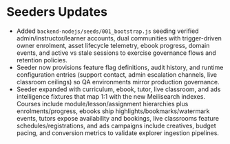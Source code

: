 # Seeders Updates

- Added `backend-nodejs/seeds/001_bootstrap.js` seeding verified admin/instructor/learner accounts, dual communities with trigger-driven owner enrolment, asset lifecycle telemetry, ebook progress, domain events, and active vs stale sessions to exercise governance flows and retention policies.
- Seeder now provisions feature flag definitions, audit history, and runtime configuration entries (support contact, admin escalation channels, live classroom ceilings) so QA environments mirror production governance.
- Seeder expanded with curriculum, ebook, tutor, live classroom, and ads intelligence fixtures that map 1:1 with the new Meilisearch indexes. Courses include module/lesson/assignment hierarchies plus enrolments/progress, ebooks ship highlights/bookmarks/watermark events, tutors expose availability and bookings, live classrooms feature schedules/registrations, and ads campaigns include creatives, budget pacing, and conversion metrics to validate explorer ingestion pipelines.
